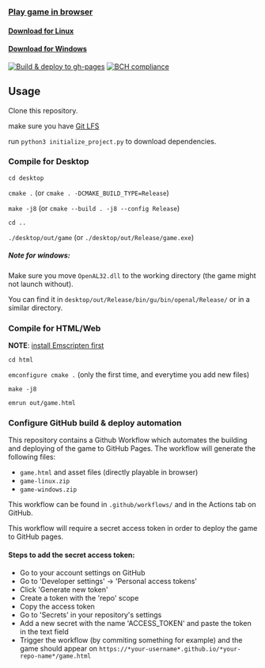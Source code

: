 
### [Play game in browser](https://dibidabidab.github.io/dibidab-engine/game.html)
#### [Download for Linux](https://dibidabidab.github.io/dibidab-engine/game-linux.zip)
#### [Download for Windows](https://dibidabidab.github.io/dibidab-engine/game-windows.zip)

[![Build & deploy to gh-pages](https://github.com/hilkojj/dibidabidab/workflows/Build%20&%20deploy%20to%20gh-pages/badge.svg)](https://github.com/hilkojj/dibidabidab/actions)
[![BCH compliance](https://bettercodehub.com/edge/badge/hilkojj/dibidabidab?branch=master)](https://bettercodehub.com/)

## Usage

Clone this repository.

make sure you have [Git LFS](https://git-lfs.github.com/)

run `python3 initialize_project.py` to download dependencies.

### Compile for Desktop

`cd desktop`

`cmake .` (or `cmake . -DCMAKE_BUILD_TYPE=Release`)

`make -j8` (or `cmake --build . -j8 --config Release`)

`cd ..`

`./desktop/out/game` (or `./desktop/out/Release/game.exe`)

##### Note for windows:
Make sure you move `OpenAL32.dll` to the working directory (the game might not launch without). 

You can find it in `desktop/out/Release/bin/gu/bin/openal/Release/` or in a similar directory. 

### Compile for HTML/Web

**NOTE**: [install Emscripten first](https://emscripten.org/docs/getting_started/downloads.html)

`cd html`

`emconfigure cmake .` (only the first time, and everytime you add new files)

`make -j8`

`emrun out/game.html`

### Configure GitHub build & deploy automation

This repository contains a Github Workflow which automates the building and deploying of the game to GitHub Pages.
The workflow will generate the following files:
- `game.html` and asset files (directly playable in browser)
- `game-linux.zip`
- `game-windows.zip`

This workflow can be found in `.github/workflows/` and in the Actions tab on GitHub.

This workflow will require a secret access token in order to deploy the game to GitHub pages.

#### Steps to add the secret access token:

- Go to your account settings on GitHub
- Go to 'Developer settings' -> 'Personal access tokens'
- Click 'Generate new token'
- Create a token with the 'repo' scope
- Copy the access token
- Go to 'Secrets' in your repository's settings
- Add a new secret with the name 'ACCESS_TOKEN' and paste the token in the text field
- Trigger the workflow (by commiting something for example) and the game should appear on `https://*your-username*.github.io/*your-repo-name*/game.html`


